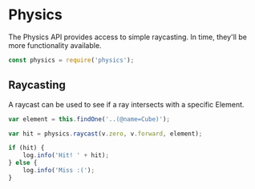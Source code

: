 # Physics

The Physics API provides access to simple raycasting. In time, they'll be more functionality available.

```javascript
const physics = require('physics');
```

## Raycasting

A raycast can be used to see if a ray intersects with a specific Element.

```javascript
var element = this.findOne('..(@name=Cube)');

var hit = physics.raycast(v.zero, v.forward, element);

if (hit) {
	log.info('Hit! ' + hit);
} else {
	log.info('Miss :(');
}
```